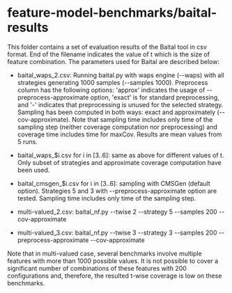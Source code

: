 # feature-model-benchmarks/baital-results

This folder contains a set of evaluation results of the Baital tool in csv format. End of the filename indicates the value of t which is the size of feature combination. The parameters used for Baital are described below:  

* baital_waps_2.csv: Running baital.py with waps engine (\-\-waps) with all strategies generating 1000 samples (\-\-samples 1000). Preprocess column has the following options: 'approx' indicates the usage of \-\-preprocess-approximate option, 'exact' is for standard preprocessing, and '-' indicates that preprocessing is unused for the selected strategy. Sampling has been computed in both ways: exact and approximately (\-\-cov-approximate). Note that sampling time includes only time of the sampling step (neither coverage computation nor preprocessing) and coverage time includes time for maxCov. Results are mean values from 5 runs.  
* baital_waps_$i.csv for i in [3..6]: same as above for different values of t. Only subset of strategies and approximate coverage computation have been used.  

* baital_cmsgen_$i.csv for i in [3..6]: sampling with CMSGen (default option). Strategies 5 and 3 with \-\-preprocess-approximate option are tested. Sampling time includes only time of the sampling step.   

* multi-valued_2.csv: baital_nf.py \-\-twise 2 \-\-strategy 5 \-\-samples 200 \-\-cov\-approximate  
* multi-valued_3.csv: baital_nf.py \-\-twise 3 \-\-strategy 3 \-\-samples 200 \-\-preprocess\-approximate \-\-cov\-approximate  

Note that in multi-valued case, several benchmarks involve multiple features with more than 1000 possible values. It is not possible to cover a significant number of combinations of these features with 200 configurations and, therefore, the resulted t-wise coverage is low on these benchmarks.  
